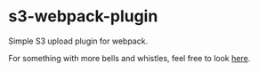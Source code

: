 # s3-webpack-plugin

Simple S3 upload plugin for webpack.

For something with more bells and whistles, feel free to look [here](https://github.com/MikaAK/s3-plugin-webpack).
